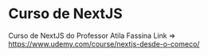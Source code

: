 # Curso de NextJS

Curso de NextJS do Professor Atila Fassina 
Link => https://www.udemy.com/course/nextjs-desde-o-comeco/
